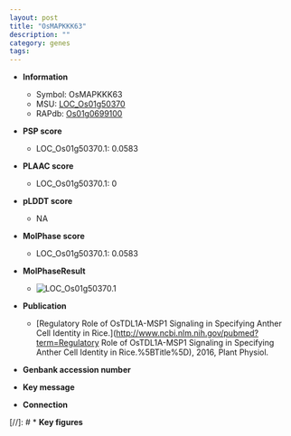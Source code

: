 ```yaml
---
layout: post
title: "OsMAPKKK63"
description: ""
category: genes
tags: 
---
```


* **Information**  
    + Symbol: OsMAPKKK63  
    + MSU: [LOC_Os01g50370](http://rice.plantbiology.msu.edu/cgi-bin/ORF_infopage.cgi?orf=LOC_Os01g50370)  
    + RAPdb: [Os01g0699100](http://rapdb.dna.affrc.go.jp/viewer/gbrowse_details/irgsp1?name=Os01g0699100)  

* **PSP score**  
    + LOC_Os01g50370.1: 0.0583 

* **PLAAC score**  
    + LOC_Os01g50370.1: 0 

* **pLDDT score**
    + NA


* **MolPhase score**
    + LOC_Os01g50370.1: 0.0583

* **MolPhaseResult**
    + ![LOC_Os01g50370.1](https://ricepsp.github.io/pictures/LOC_Os01g/LOC_Os01g50370.1.png)

* **Publication**  
    + [Regulatory Role of OsTDL1A-MSP1 Signaling in Specifying Anther Cell Identity in Rice.](http://www.ncbi.nlm.nih.gov/pubmed?term=Regulatory Role of OsTDL1A-MSP1 Signaling in Specifying Anther Cell Identity in Rice.%5BTitle%5D), 2016, Plant Physiol.

* **Genbank accession number**  

* **Key message**  

* **Connection**  

[//]: # * **Key figures**  


